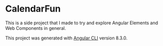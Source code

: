 # CalendarFun

This is a side project that I made to try and explore Angular Elements and Web Components in general.

This project was generated with [Angular CLI](https://github.com/angular/angular-cli) version 8.3.0.
